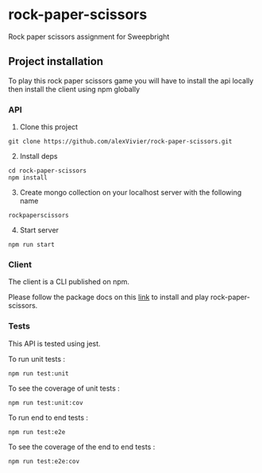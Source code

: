 # rock-paper-scissors
Rock paper scissors assignment for Sweepbright

## Project installation

To play this rock paper scissors game you will have to install the api locally then install the client using npm globally

### API

1. Clone this project

```
git clone https://github.com/alexVivier/rock-paper-scissors.git
```

2. Install deps

```
cd rock-paper-scissors
npm install
```

3. Create mongo collection on your localhost server with the following name
```
rockpaperscissors
```

4. Start server
```
npm run start
```

### Client

The client is a CLI published on npm.

Please follow the package docs on this [link](https://www.npmjs.com/package/rock-paper-scissors-client) to install and play rock-paper-scissors.

### Tests

This API is tested using jest.

To run unit tests :
````
npm run test:unit
````
To see the coverage of unit tests :
````
npm run test:unit:cov
````
To run end to end tests :
````
npm run test:e2e
````
To see the coverage of the end to end tests :
````
npm run test:e2e:cov
````
